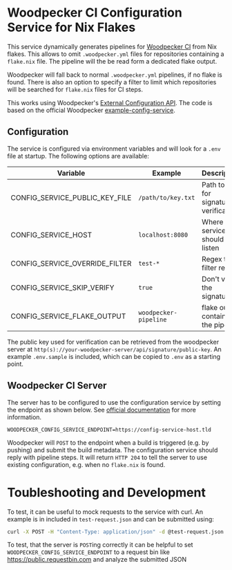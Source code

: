 # Woodpecker CI Configuration Service for Nix Flakes

This service dynamically generates pipelines for [Woodpecker CI](https://woodpecker-ci.org/) from
Nix flakes. This allows to omit `.woodpecker.yml` files for repositories
containing a `flake.nix` file. The pipeline will the be read form a dedicated
flake output.

Woodpecker will fall back to normal `.woodpecker.yml` pipelines, if no flake is
found. There is also an option to specify a filter to limit which repositories
will be searched for `flake.nix` files for CI steps.

This works using Woodpecker's [External Configuration
API](https://woodpecker-ci.org/docs/administration/external-configuration-api).
The code is based on the official Woodpecker
[example-config-service](https://github.com/woodpecker-ci/example-config-service).

## Configuration

The service is configured via environment variables and will look for a `.env`
file at startup. The following options are available:

| Variable                       | Example               | Description                            |
|--------------------------------|-----------------------|----------------------------------------|
| CONFIG_SERVICE_PUBLIC_KEY_FILE | `/path/to/key.txt`    | Path to key for signature verification |
| CONFIG_SERVICE_HOST            | `localhost:8080`      | Where the service should listen        |
| CONFIG_SERVICE_OVERRIDE_FILTER | `test-*`              | Regex to filter repos                  |
| CONFIG_SERVICE_SKIP_VERIFY     | `true`                | Don't verify the signature.            |
| CONFIG_SERVICE_FLAKE_OUTPUT    | `woodpecker-pipeline` | flake output containing the pipeline   |

The public key used for verification can be retrieved from the woodpecker server
at `http(s)://your-woodpecker-server/api/signature/public-key`. An example
`.env.sample` is included, which can be copied to `.env` as a starting point.


## Woodpecker CI Server

The server has to be configured to use the configuration service by setting the
endpoint as shown below. See [official
documentation](https://woodpecker-ci.org/docs/administration/external-configuration-api)
for more information.

```
WOODPECKER_CONFIG_SERVICE_ENDPOINT=https://config-service-host.tld
```

Woodpecker will `POST` to the endpoint when a build is triggered (e.g. by
pushing) and submit the build metadata. The configuration service should reply
with pipeline steps. It will return `HTTP 204` to tell the server to use
existing configuration, e.g. when no `flake.nix` is found.

# Toubleshooting and Development

To test, it can be useful to mock requests to the service with curl. An example
is in included in `test-request.json` and can be submitted using:

```sh
curl -X POST -H "Content-Type: application/json" -d @test-request.json 127.0.0.1:8000
```

To test, that the server is `POST`ing correctly it can be helpful to set
`WOODPECKER_CONFIG_SERVICE_ENDPOINT` to a request bin like
https://public.requestbin.com and analyze the submitted JSON
